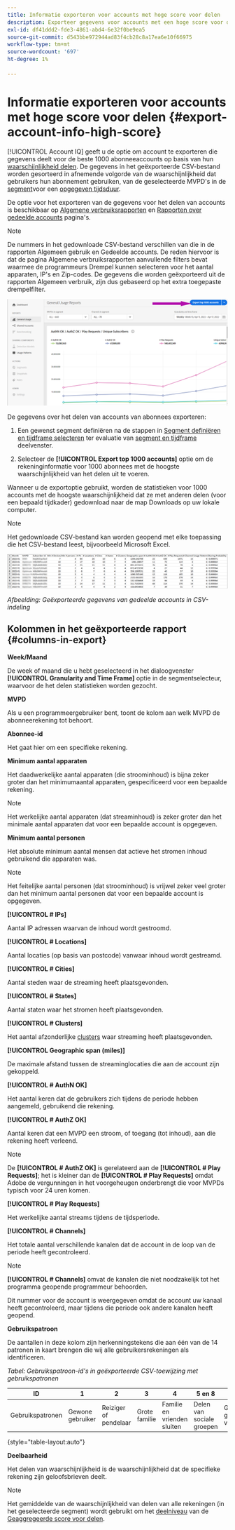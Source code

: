 ```yaml
---
title: Informatie exporteren voor accounts met hoge score voor delen
description: Exporteer gegevens voor accounts met een hoge score voor delen.
exl-id: df41ddd2-fde3-4861-abd4-6e32f0be9ea5
source-git-commit: d543bbe972944ad83f4cb28c8a17ea6e10f66975
workflow-type: tm+mt
source-wordcount: '697'
ht-degree: 1%

---
```


# Informatie exporteren voor accounts met hoge score voor delen {#export-account-info-high-score}

[!UICONTROL Account IQ] geeft u de optie om account te exporteren die gegevens deelt voor de beste 1000 abonneeaccounts op basis van hun [waarschijnlijkheid delen](/help/accountiq/product-concepts.md#account-sharing-probability-def). De gegevens in het geëxporteerde CSV-bestand worden gesorteerd in afnemende volgorde van de waarschijnlijkheid dat gebruikers hun abonnement gebruiken, van de geselecteerde MVPD&#39;s in de [segment](/help/accountiq/product-concepts.md#segment-def)voor een [opgegeven tijdsduur](/help/accountiq/product-concepts.md#time-frame-def).

De optie voor het exporteren van de gegevens voor het delen van accounts is beschikbaar op [Algemene verbruiksrapporten](/help/accountiq/general-usage-reports.md) en [Rapporten over gedeelde accounts](/help/accountiq/shared-acc-reports.md) pagina&#39;s.

>[!NOTE]
>
>De nummers in het gedownloade CSV-bestand verschillen van die in de rapporten Algemeen gebruik en Gedeelde accounts. De reden hiervoor is dat de pagina Algemene verbruiksrapporten aanvullende filters bevat waarmee de programmeurs Drempel kunnen selecteren voor het aantal apparaten, IP&#39;s en Zip-codes. De gegevens die worden geëxporteerd uit de rapporten Algemeen verbruik, zijn dus gebaseerd op het extra toegepaste drempelfilter.

![Exportoptie bij algemeen gebruik](assets/export.png)

De gegevens over het delen van accounts van abonnees exporteren:

1. Een gewenst segment definiëren na de stappen in [Segment definiëren en tijdframe selecteren](/help/accountiq/howto-select-segment-timeframe.md) ter evaluatie van [segment en tijdframe](/help/accountiq/segments-timeframe.md) deelvenster.

1. Selecteer de **[!UICONTROL Export top 1000 accounts]** optie om de rekeninginformatie voor 1000 abonnees met de hoogste waarschijnlijkheid van het delen uit te voeren.

Wanneer u de exportoptie gebruikt, worden de statistieken voor 1000 accounts met de hoogste waarschijnlijkheid dat ze met anderen delen (voor een bepaald tijdkader) gedownload naar de map Downloads op uw lokale computer.

>[!NOTE]
>
>Het gedownloade CSV-bestand kan worden geopend met elke toepassing die het CSV-bestand leest, bijvoorbeeld Microsoft Excel.

![geëxporteerde gegevens in CSV-indeling](assets/exported-csv.png)

*Afbeelding: Geëxporteerde gegevens van gedeelde accounts in CSV-indeling*

## Kolommen in het geëxporteerde rapport {#columns-in-export}

**Week/Maand**

De week of maand die u hebt geselecteerd in het dialoogvenster **[!UICONTROL Granularity and Time Frame]** optie in de segmentselecteur, waarvoor de het delen statistieken worden gezocht.

**MVPD**

Als u een programmeergebruiker bent, toont de kolom aan welk MVPD de abonneerekening tot behoort.

**Abonnee-id**

Het gaat hier om een specifieke rekening.

**Minimum aantal apparaten**

Het daadwerkelijke aantal apparaten (die stroominhoud) is bijna zeker groter dan het minimumaantal apparaten, gespecificeerd voor een bepaalde rekening.

>[!NOTE]
>
>Het werkelijke aantal apparaten (dat streaminhoud) is zeker groter dan het minimale aantal apparaten dat voor een bepaalde account is opgegeven.

**Minimum aantal personen**

Het absolute minimum aantal mensen dat actieve het stromen inhoud gebruikend die apparaten was.

>[!NOTE]
>
>Het feitelijke aantal personen (dat stroominhoud) is vrijwel zeker veel groter dan het minimum aantal personen dat voor een bepaalde account is opgegeven.

**[!UICONTROL # IPs]**

Aantal IP adressen waarvan de inhoud wordt gestroomd.

**[!UICONTROL # Locations]**

Aantal locaties (op basis van postcode) vanwaar inhoud wordt gestreamd.

**[!UICONTROL # Cities]**

Aantal steden waar de streaming heeft plaatsgevonden.

**[!UICONTROL # States]**

Aantal staten waar het stromen heeft plaatsgevonden.

**[!UICONTROL # Clusters]**

Het aantal afzonderlijke [clusters](/help/accountiq/product-concepts.md#cluster-def) waar streaming heeft plaatsgevonden.

**[!UICONTROL Geographic span (miles)]**

De maximale afstand tussen de streaminglocaties die aan de account zijn gekoppeld.

**[!UICONTROL # AuthN OK]**

Het aantal keren dat de gebruikers zich tijdens de periode hebben aangemeld, gebruikend die rekening.

**[!UICONTROL # AuthZ OK]**

Aantal keren dat een MVPD een stroom, of toegang (tot inhoud), aan die rekening heeft verleend.

>[!NOTE]
>
>De **[!UICONTROL # AuthZ OK]** is gerelateerd aan de **[!UICONTROL # Play Requests]**; het is kleiner dan de **[!UICONTROL # Play Requests]** omdat Adobe de vergunningen in het voorgeheugen onderbrengt die voor MVPDs typisch voor 24 uren komen.

**[!UICONTROL # Play Requests]**

Het werkelijke aantal streams tijdens de tijdsperiode.

**[!UICONTROL # Channels]**

Het totale aantal verschillende kanalen dat de account in de loop van de periode heeft gecontroleerd.

>[!NOTE]
>
>**[!UICONTROL # Channels]** omvat de kanalen die niet noodzakelijk tot het programma geopende programmeur behoorden.
>
>Dit nummer voor de account is weergegeven omdat de account uw kanaal heeft gecontroleerd, maar tijdens die periode ook andere kanalen heeft geopend.

**Gebruikspatroon**

De aantallen in deze kolom zijn herkenningstekens die aan één van de 14 patronen in kaart brengen die wij alle gebruikersrekeningen als identificeren.

*Tabel: Gebruikspatroon-id&#39;s in geëxporteerde CSV-toewijzing met gebruikspatronen*

| ID | 1 | 2 | 3 | 4 | 5 en 8 | 6 | 7 | 9 | 10 en 11 | 12 | 13 | 14 |
|---|---|---|---|---|---|---|---|---|---|---|---|---|
| Gebruikspatronen | Gewone gebruiker | Reiziger of pendelaar | Grote familie | Familie en vrienden sluiten | Delen van sociale groepen | Grote groep vrienden | Gelijktijdige streaming | Delen door Gemeenschap | Onduidelijk gedrag | Kleine familie | Tweede thuis | Abnormaal gebruik |

{style="table-layout:auto"}

**Deelbaarheid**

Het delen van waarschijnlijkheid is de waarschijnlijkheid dat de specifieke rekening zijn geloofsbrieven deelt.

>[!NOTE]
>
> Het gemiddelde van de waarschijnlijkheid van delen van alle rekeningen (in het geselecteerde segment) wordt gebruikt om het [deelniveau](/help/accountiq/dashboard.md#sharing-level) van de [Geaggregeerde score voor delen](/help/accountiq/dashboard.md#aggregated-sharing).
